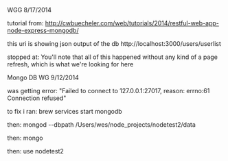 WGG 8/17/2014

tutorial from: http://cwbuecheler.com/web/tutorials/2014/restful-web-app-node-express-mongodb/

this uri is showing json output of the db http://localhost:3000/users/userlist

stopped at: You'll note that all of this happened without any kind of a page refresh, which is what we're looking for here

Mongo DB WG 9/12/2014

was getting error: "Failed to connect to 127.0.0.1:27017, reason: errno:61 Connection refused"

to fix i ran: brew services start mongodb

then: mongod --dbpath /Users/wes/node_projects/nodetest2/data

then: mongo

then: use nodetest2